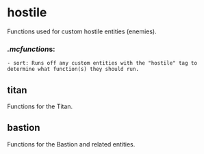 # hostile
Functions used for custom hostile entities (enemies).

### *.mcfunction*s:
    - sort: Runs off any custom entities with the "hostile" tag to determine what function(s) they should run.

## titan
Functions for the Titan.

## bastion
Functions for the Bastion and related entities.
